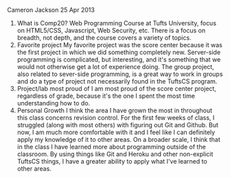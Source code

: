 Cameron Jackson
25 Apr 2013

1. What is Comp20?
	Web Programming Course at Tufts University, focus on HTML5/CSS, Javascript, Web Security, etc.
	There is a focus on breadth, not depth, and the course covers a variety of topics.
2. Favorite project
    My favorite project was the score center because it was the first project in which we 
    did something completely new. Server-side programming is complicated, but interesting, 
    and it's something that we would not otherwise get a lot of experience doing. The group
    project, also related to sever-side programming, is a great way to work in groups and
    do a type of project not necessarily found in the TuftsCS program.
3. Project/lab most proud of
	I am most proud of the score center project, regardless of grade, because it's the one
	I spent the most time understanding how to do. 
4. Personal Growth 
	I think the area I have grown the most in throughout this class concerns revision control.
	For the first few weeks of class, I struggled (along with most others) with figuring out Git 
	and Github. But now, I am much more comfortable with it and I feel like I can definitely apply
	my knowledge of it to other areas. On a broader scale, I think that in the class I have 
	learned more about programming outside of the classroom. By using things like Git and
	Heroku and other non-explicit TuftsCS things, I have a greater ability to apply what I've
	learned to other areas. 